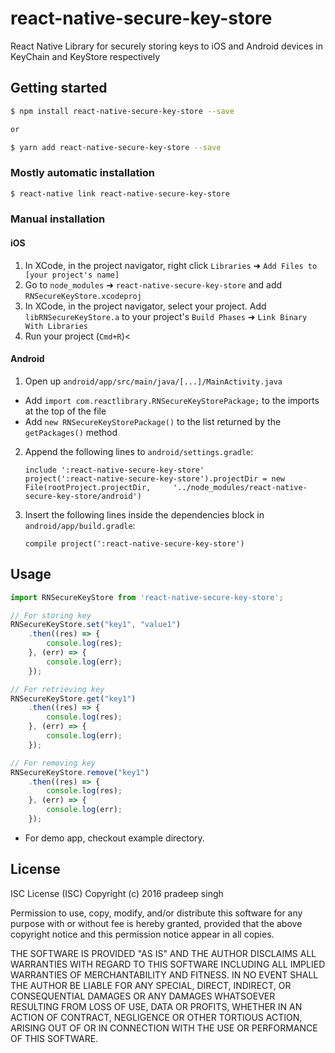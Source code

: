 
# react-native-secure-key-store

React Native Library for securely storing keys to iOS and Android devices in KeyChain and KeyStore respectively

## Getting started

```sh
$ npm install react-native-secure-key-store --save

or

$ yarn add react-native-secure-key-store --save
```

### Mostly automatic installation

```sh
$ react-native link react-native-secure-key-store
```

### Manual installation


#### iOS

1. In XCode, in the project navigator, right click `Libraries` ➜ `Add Files to [your project's name]`
2. Go to `node_modules` ➜ `react-native-secure-key-store` and add `RNSecureKeyStore.xcodeproj`
3. In XCode, in the project navigator, select your project. Add `libRNSecureKeyStore.a` to your project's `Build Phases` ➜ `Link Binary With Libraries`
4. Run your project (`Cmd+R`)<

#### Android

1. Open up `android/app/src/main/java/[...]/MainActivity.java`
  - Add `import com.reactlibrary.RNSecureKeyStorePackage;` to the imports at the top of the file
  - Add `new RNSecureKeyStorePackage()` to the list returned by the `getPackages()` method
2. Append the following lines to `android/settings.gradle`:
  	```
  	include ':react-native-secure-key-store'
  	project(':react-native-secure-key-store').projectDir = new File(rootProject.projectDir, 	'../node_modules/react-native-secure-key-store/android')
  	```
3. Insert the following lines inside the dependencies block in `android/app/build.gradle`:
  	```
    compile project(':react-native-secure-key-store')
  	```

## Usage

```javascript
import RNSecureKeyStore from 'react-native-secure-key-store';

// For storing key
RNSecureKeyStore.set("key1", "value1")
	.then((res) => {
		console.log(res);
	}, (err) => {
		console.log(err);
	});

// For retrieving key
RNSecureKeyStore.get("key1")
	.then((res) => {
		console.log(res);
	}, (err) => {
		console.log(err);
	});

// For removing key
RNSecureKeyStore.remove("key1")
	.then((res) => {
		console.log(res);
	}, (err) => {
		console.log(err);
	});		
```
- For demo app, checkout example directory.

## License

ISC License (ISC)
Copyright (c) 2016 pradeep singh

Permission to use, copy, modify, and/or distribute this software for any purpose with or without fee is hereby granted, provided that the above copyright notice and this permission notice appear in all copies.

THE SOFTWARE IS PROVIDED "AS IS" AND THE AUTHOR DISCLAIMS ALL WARRANTIES WITH REGARD TO THIS SOFTWARE INCLUDING ALL IMPLIED WARRANTIES OF MERCHANTABILITY AND FITNESS. IN NO EVENT SHALL THE AUTHOR BE LIABLE FOR ANY SPECIAL, DIRECT, INDIRECT, OR CONSEQUENTIAL DAMAGES OR ANY DAMAGES WHATSOEVER RESULTING FROM LOSS OF USE, DATA OR PROFITS, WHETHER IN AN ACTION OF CONTRACT, NEGLIGENCE OR OTHER TORTIOUS ACTION, ARISING OUT OF OR IN CONNECTION WITH THE USE OR PERFORMANCE OF THIS SOFTWARE.
  
